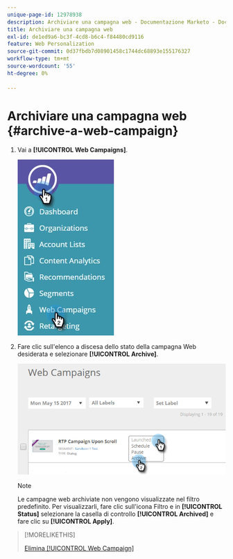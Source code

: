 ```yaml
---
unique-page-id: 12978938
description: Archiviare una campagna web - Documentazione Marketo - Documentazione del prodotto
title: Archiviare una campagna web
exl-id: de1ed9a6-bc3f-4cd8-b6c4-f84480cd9116
feature: Web Personalization
source-git-commit: 0d37fbdb7d08901458c1744dc68893e155176327
workflow-type: tm+mt
source-wordcount: '55'
ht-degree: 0%

---
```


# Archiviare una campagna web {#archive-a-web-campaign}

1. Vai a **[!UICONTROL Web Campaigns]**.

   ![](assets/one.jpg)

1. Fare clic sull&#39;elenco a discesa dello stato della campagna Web desiderata e selezionare **[!UICONTROL Archive]**.

   ![](assets/two-3.png)

   >[!NOTE]
   >
   >Le campagne web archiviate non vengono visualizzate nel filtro predefinito. Per visualizzarli, fare clic sull&#39;icona Filtro e in **[!UICONTROL Status]** selezionare la casella di controllo **[!UICONTROL Archived]** e fare clic su **[!UICONTROL Apply]**.

>[!MORELIKETHIS]
>
>[Elimina [!UICONTROL Web Campaign]](/help/marketo/product-docs/web-personalization/working-with-web-campaigns/delete-a-web-campaign.md)
